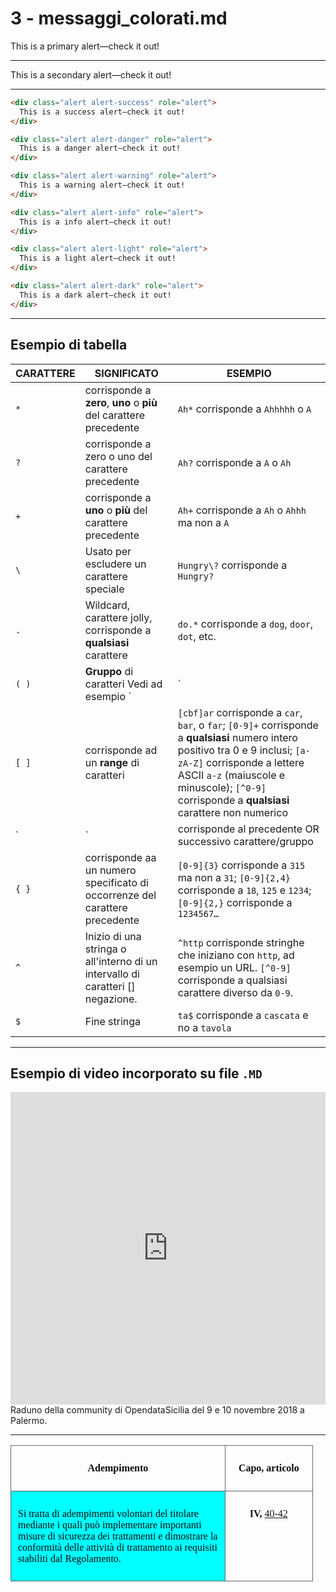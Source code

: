 
# 3 - messaggi_colorati.md


<div class="alert alert-primary" role="alert">
This is a primary alert—check it out!
</div>

---


<div class="alert alert-secondary" role="alert">
  This is a secondary alert—check it out!
</div>

---

```html
<div class="alert alert-success" role="alert">
  This is a success alert—check it out!
</div>
```


```html
<div class="alert alert-danger" role="alert">
  This is a danger alert—check it out!
</div>
```

```html
<div class="alert alert-warning" role="alert">
  This is a warning alert—check it out!
</div>
```

```html
<div class="alert alert-info" role="alert">
  This is a info alert—check it out!
</div>
```

```html
<div class="alert alert-light" role="alert">
  This is a light alert—check it out!
</div>
```

```html
<div class="alert alert-dark" role="alert">
  This is a dark alert—check it out!
</div>
```

---

## Esempio di tabella

CARATTERE|SIGNIFICATO|ESEMPIO
---------|-----------|------
`*` | corrisponde a **zero**, **uno** o **più** del carattere precedente | `Ah*` corrisponde a `Ahhhhh` o `A`
`?` | corrisponde a zero o uno del carattere precedente |	`Ah?` corrisponde a `A` o `Ah`
`+` | corrisponde a **uno** o **più** del carattere precedente  |	`Ah+` corrisponde a `Ah` o `Ahhh` ma non a  `A`
`\` | Usato per escludere un carattere speciale | `Hungry\?` corrisponde a `Hungry?`
`.` | Wildcard, carattere jolly, corrisponde a **qualsiasi** carattere |	`do.*` corrisponde a `dog`, `door`, `dot`, etc.
`( )` | **Gruppo** di caratteri	Vedi ad esempio `|`
`[ ]` | corrisponde ad un **range** di caratteri | `[cbf]ar` corrisponde a `car`, `bar`, o `far`; `[0-9]+` corrisponde a **qualsiasi** numero intero positivo tra 0 e 9 inclusi; `[a-zA-Z]` corrisponde a lettere ASCII `a-z` (maiuscole e minuscole); `[^0-9]` corrisponde a **qualsiasi** carattere non numerico
`|` | corrisponde al precedente OR successivo carattere/gruppo |	`(Mon)|(Tues)day` corrisponde a `Monday` o `Tuesday`
`{ }` | corrisponde aa un numero specificato di occorrenze del carattere precedente | `[0-9]{3}` corrisponde a `315` ma non a  `31`; `[0-9]{2,4}` corrisponde a `18`, `125` e  `1234`; `[0-9]{2,}` corrisponde a `1234567…`
`^` | Inizio di una stringa o all'interno di un intervallo di caratteri [] negazione.	| `^http` corrisponde stringhe che iniziano con `http`, ad esempio un URL. `[^0-9]` corrisponde a qualsiasi carattere diverso da `0-9`.
`$` | Fine stringa | `ta$` corrisponde a `cascata` e no a `tavola`

---
 
## Esempio di video incorporato su file `.MD` 
 
<iframe width="100%" height="500" src="https://www.youtube.com/embed/Zj2Kosq-v6k" frameborder="0" allow="autoplay; encrypted-media" allowfullscreen></iframe>
<span class="footer_small">Raduno della community di OpendataSicilia del 9 e 10 novembre 2018 a Palermo.</span>

---


<table cellspacing="0" cellpadding="0" style="width:96%">
    <thead>
    <tr><th style="text-align:center;width:71%;color:#0c0c0f;vertical-align:Top;padding-top:11px;padding-bottom:11px;padding-left:11px;padding-right:11px;border:solid 0.5px #666666"><p style="color:#0c0c0f;font-family:Verdana"><span  style="color:#0c0c0f;font-family:Verdana">Adempimento</span></p></th><th style="text-align:center;width:29%;color:#0c0c0f;vertical-align:Top;padding-top:11px;padding-bottom:11px;padding-left:11px;padding-right:11px;border:solid 0.5px #666666"><p style="color:#0c0c0f;font-family:Verdana"><span  style="color:#0c0c0f;font-family:Verdana">Capo, articolo</span></p></th></tr>
    </thead><tbody>
    <tr><td style="background-color:#00ffff;color:#0c0c0f;vertical-align:Top;padding-top:11px;padding-bottom:11px;padding-left:11px;padding-right:11px;border:solid 0.5px #666666"><p style="background-color:#00ffff;color:#0c0c0f;font-family:Verdana;margin-bottom:15"><span  style="background-color:#00ffff;color:#0c0c0f;font-family:Verdana">Si tratta di adempimenti volontari del titolare mediante i quali può implementare importanti misure di sicurezza dei trattamenti e dimostrare la conformità delle attività di trattamento ai requisiti stabiliti dal Regolamento.</span></p></td><td style="text-align:center;vertical-align:Top;padding-top:11px;padding-bottom:11px;padding-left:11px;padding-right:11px;border:solid 0.5px #666666"><p style="font-family:Verdana;margin-bottom:15"><span  style="font-family:Verdana"><span style="font-weight:bold">IV, </span><a href="http://www.altalex.com/documents/leggi/2018/03/05/titolare-e-responsabile-del-trattamento-gdpr#art40" target="_blank">40-42</a></span></p></td></tr>
    </tbody></table>
    
<p></p>

